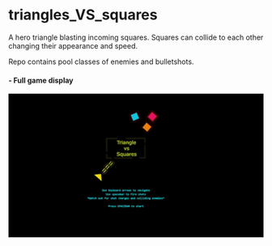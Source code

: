 # triangles_VS_squares

A hero triangle blasting incoming squares.
Squares can collide to each other changing their appearance and speed.

Repo contains pool classes of enemies and bulletshots.


#### - Full game display

<p float=left>
<img src="https://github.com/athangk/triangles_VS_squares/blob/main/full_game_hd.gif" width="640">
  </p>
